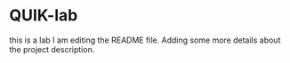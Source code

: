 # QUIK-lab
this is a lab
I am editing the README file. Adding some more details about the project description.
